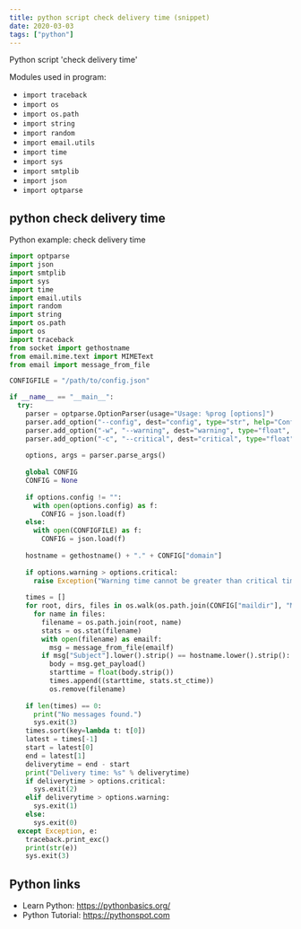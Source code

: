 ```yaml
---
title: python script check delivery time (snippet)
date: 2020-03-03
tags: ["python"]
---
```

Python script 'check delivery time'


Modules used in program: 
* `import traceback`
* `import os`
* `import os.path`
* `import string`
* `import random`
* `import email.utils`
* `import time`
* `import sys`
* `import smtplib`
* `import json`
* `import optparse`

## python check delivery time

Python example: check delivery time

```python
import optparse
import json
import smtplib
import sys
import time
import email.utils
import random
import string
import os.path
import os
import traceback
from socket import gethostname
from email.mime.text import MIMEText
from email import message_from_file

CONFIGFILE = "/path/to/config.json"

if __name__ == "__main__":
  try:
    parser = optparse.OptionParser(usage="Usage: %prog [options]")
    parser.add_option("--config", dest="config", type="str", help="Config file path", default="")
    parser.add_option("-w", "--warning", dest="warning", type="float", help="Delivery time before warning")
    parser.add_option("-c", "--critical", dest="critical", type="float", help="Delivery time before critical")
    
    options, args = parser.parse_args()
    
    global CONFIG
    CONFIG = None
    
    if options.config != "":
      with open(options.config) as f:
        CONFIG = json.load(f)
    else:
      with open(CONFIGFILE) as f:
        CONFIG = json.load(f)
    
    hostname = gethostname() + "." + CONFIG["domain"]
    
    if options.warning > options.critical:
      raise Exception("Warning time cannot be greater than critical time.")
    
    times = []
    for root, dirs, files in os.walk(os.path.join(CONFIG["maildir"], "Maildir", "new")):
      for name in files:
        filename = os.path.join(root, name)
        stats = os.stat(filename)
        with open(filename) as emailf:
          msg = message_from_file(emailf)
        if msg["Subject"].lower().strip() == hostname.lower().strip():
          body = msg.get_payload()
          starttime = float(body.strip())
          times.append((starttime, stats.st_ctime))
          os.remove(filename)
    
    if len(times) == 0:
      print("No messages found.")
      sys.exit(3)
    times.sort(key=lambda t: t[0])
    latest = times[-1]
    start = latest[0]
    end = latest[1]
    deliverytime = end - start
    print("Delivery time: %s" % deliverytime)
    if deliverytime > options.critical:
      sys.exit(2)
    elif deliverytime > options.warning:
      sys.exit(1)
    else:
      sys.exit(0)
  except Exception, e:
    traceback.print_exc()
    print(str(e))
    sys.exit(3)

```

## Python links

- Learn Python: https://pythonbasics.org/
- Python Tutorial: https://pythonspot.com
